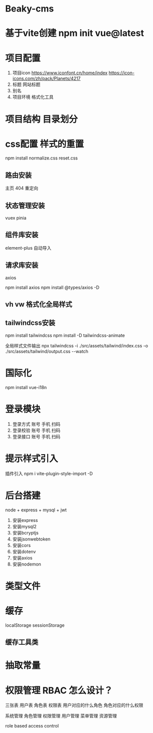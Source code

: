 # Beaky-cms

# 基于vite创建 npm init vue@latest

# 项目配置

1. 项目icon https://www.iconfont.cn/home/index https://icon-icons.com/zh/pack/Planets/4217
2. 标题 网站标题
3. 别名
4. 项目环境 格式化工具

# 项目结构 目录划分

# css配置 样式的重置

npm install normalize.css
reset.css

## 路由安装

主页
404
重定向

## 状态管理安装

vuex
pinia

## 组件库安装

element-plus
自动导入

## 请求库安装

axios

npm install axios
npm install @types/axios -D

## vh vw 格式化全局样式

## tailwindcss安装

npm install tailwindcss
npm install -D tailwindcss-animate

全局样式文件输出
npx tailwindcss -i ./src/assets/tailwind/index.css -o ./src/assets/tailwind/output.css --watch

# 国际化

npm install vue-i18n

# 登录模块

1. 登录方式 账号 手机 扫码
2. 登录校验 账号 手机 扫码
3. 登录接口 账号 手机 扫码

# 提示样式引入

插件引入
npm i vite-plugin-style-import -D

# 后台搭建

node + express + mysql + jwt

1. 安装express
2. 安装mysql2
3. 安装bcryptjs
4. 安装jsonwebtoken
5. 安装cors
6. 安装dotenv
7. 安装axios
8. 安装nodemon

# 类型文件

# 缓存

localStorage
sessionStorage

## 缓存工具类

# 抽取常量

# 权限管理 RBAC 怎么设计？

三张表
用户表
角色表
权限表
用户对应的什么角色
角色对应的什么权限

系统管理
角色管理
权限管理
用户管理
菜单管理
资源管理

role based access control
